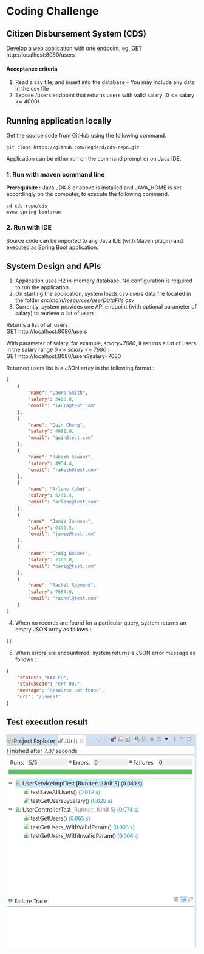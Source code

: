 
# Coding Challenge
## Citizen Disbursement System (CDS)
Develop a web application with one endpoint, eg, GET http://localhost:8080/users

#### Acceptance criteria
1. Read a csv file, and insert into the database - You may include any data in the csv file
2. Expose /users endpoint that returns users with valid salary (0 <= salary <= 4000)

## Running application locally
Get the source code from GitHub using the following command.
```
git clone https://github.com/Hegderd/cds-repo.git
```
Application can be either run on the command prompt or on Java IDE.
### 1. Run with maven command line
**Prerequisite :** Java JDK 8 or above is installed and JAVA_HOME is set accordingly on the computer, to execute the following command.
```
cd cds-repo/cds
mvnw spring-boot:run
```
### 2. Run with IDE
Source code can be imported to any Java IDE (with Maven plugin) and executed as Spring Boot application.

## System Design and APIs
1. Application uses H2 in-memory database. No configuration is required to run the application.
2. On starting the application, system loads csv users data file located in the folder *src/main/resources/userDataFile.csv*
3. Currently, system provides one API endpoint (with optional parameter of salary) to retrieve a list of users 

Returns a list of all users : <br />
GET http://localhost:8080/users

With parameter of salary, for example, *salary=7680*, it returns a list of users in the salary range *0 <= salary <= 7680* : <br />
GET http://localhost:8080/users?salary=7680

Returned users list is a JSON array in the following format :

```json
[
    {
        "name": "Laura Smith",
        "salary": 3400.0,
        "email": "laura@test.com"
    },
    {
        "name": "Quin Chong",
        "salary": 4081.0,
        "email": "quin@test.com"
    },
    {
        "name": "Rakesh Sawant",
        "salary": 4954.4,
        "email": "rakesh@test.com"
    },
    {
        "name": "Arlene Yabut",
        "salary": 5241.4,
        "email": "arlene@test.com"
    },
    {
        "name": "Jamie Johnson",
        "salary": 6450.5,
        "email": "jamie@test.com"
    },
    {
        "name": "Craig Booker",
        "salary": 7300.0,
        "email": "carig@test.com"
    },
    {
        "name": "Rachel Raymond",
        "salary": 7680.0,
        "email": "rachel@test.com"
    }
]
```

4. When no records are found for a particular query, system returns an empty JSON array as follows :
```json
[]
```

5. When errors are encountered, system returns a JSON error message as follows :

```json
{
    "status": "FAILED",
    "statusCode": "err-002",
    "message": "Resource not found",
    "uri": "/users1"
}
```

## Test execution result
![Test Results](./TestExecutionResult.PNG)
